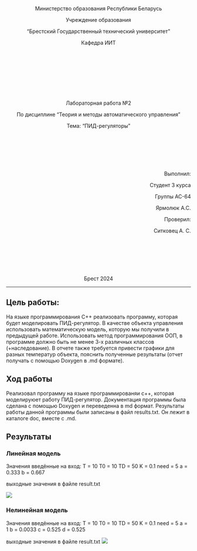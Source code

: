 <p align="center"> Министерство образования Республики Беларусь</p>
<p align="center">Учреждение образования</p>
<p align="center">“Брестский Государственный технический университет”</p>
<p align="center">Кафедра ИИТ</p>
<br><br><br><br><br><br><br>
<p align="center">Лабораторная работа №2</p>
<p align="center">По дисциплине “Теория и методы автоматического управления”</p>
<p align="center">Тема: “ПИД-регуляторы”</p>
<br><br><br><br><br>
<p align="right">Выполнил:</p>
<p align="right">Студент 3 курса</p>
<p align="right">Группы АС-64</p>
<p align="right">Ярмолюк А.С.</p>
<p align="right">Проверил:</p>
<p align="right">Ситковец А. С.</p>
<br><br><br><br><br>
<p align="center">Брест 2024</p>

---

## Цель работы:

На языке программирования C++ реализовать программу, которая будет моделировать ПИД-регулятор. В качестве объекта управления использовать математическую модель, которую мы получили в предыдущей работе. Использовать метод программирования ООП, в программе должно быть не менее 3-х различных классов (+наследование). В отчете также требуется привести графики для разных температур объекта, пояснить полученные результаты (отчет получать с помощью Doxygen в .md формате).

## Ход работы

Реализовал программу на языке программированяи c++, которая моделируюет работу ПИД-регулятор. Документация программы была сделана с помощью Doxygen и переведенна в md формат. Результаты работы данной программы были записаны в файл results.txt. Он лежит в каталоге doc, вместе с .md.

## Результаты

### Линейная модель

Значения введённые на вход:
T = 10
T0 = 10
TD = 50
K = 0.1
need = 5
a = 0.333
b = 0.667

выходные значения в файле result.txt

![](../../images/Linear_Lab2.png)

### Нелинейная модель

Значения введённые на вход:
T = 10
T0 = 10
TD = 50
K = 0.1
need = 5
a = 1
b = 0.0033
c = 0.525
d = 0.525

выходные значения в файле result.txt
![](../../images/Nonlinear_Lab2.png)

